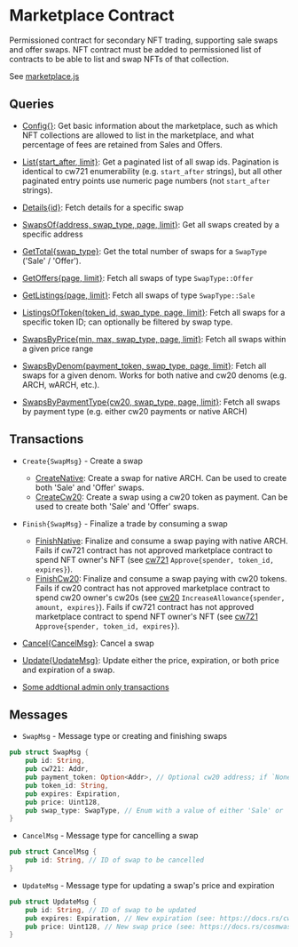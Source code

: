 # Marketplace Contract

Permissioned contract for secondary NFT trading, supporting sale swaps and offer swaps. NFT contract must be added to permissioned list of contracts to be able to list and swap NFTs of that collection.

See [marketplace.js](./marketplace-contract/marketplace.js)

## Queries
- [Config{}](./marketplace.js#L12-L50): Get basic information about the marketplace, such as which NFT collections are allowed to list in the marketplace, and what percentage of fees are retained from Sales and Offers.

- [List{start_after, limit}](./marketplace.js#L53-L83): Get a paginated list of all swap ids. Pagination is identical to cw721 enumerability (e.g. `start_after` strings), but all other paginated entry points use numeric page numbers (not `start_after` strings).

- [Details{id}](./marketplace.js#L85-L127): Fetch details for a specific swap

- [SwapsOf{address, swap_type, page, limit}](./marketplace.js#L129-L192): Get all swaps created by a specific address

- [GetTotal{swap_type}](./marketplace.js#L194-L220): Get the total number of swaps for a `SwapType` ('Sale' / 'Offer').

- [GetOffers{page, limit}](./marketplace.js#L222-L288): Fetch all swaps of type `SwapType::Offer`

- [GetListings{page, limit}](./marketplace.js#L290-L349): Fetch all swaps of type `SwapType::Sale`

- [ListingsOfToken{token_id, swap_type, page, limit}](./marketplace.js#L351-L416): Fetch all swaps for a specific token ID; can optionally be filtered by swap type.

- [SwapsByPrice{min, max, swap_type, page, limit}](./marketplace.js#L418-L486): Fetch all swaps within a given price range

- [SwapsByDenom{payment_token, swap_type, page, limit}](./marketplace.js#L488-L556): Fetch all swaps for a given denom. Works for both native and cw20 denoms (e.g. ARCH, wARCH, etc.).

- [SwapsByPaymentType{cw20, swap_type, page, limit}](./marketplace.js#L558-L624): Fetch all swaps by payment type (e.g. either cw20 payments or native ARCH)

## Transactions
- `Create{SwapMsg}` - Create a swap
    - [CreateNative](./marketplace.js#L628-L675): Create a swap for native ARCH. Can be used to create both 'Sale' and 'Offer' swaps.
    - [CreateCw20](./marketplace.js#L724-L770): Create a swap using a cw20 token as payment. Can be used to create both 'Sale' and 'Offer' swaps. 

- `Finish{SwapMsg}` - Finalize a trade by consuming a swap
    - [FinishNative](./marketplace.js#L677-L722): Finalize and consume a swap paying with native ARCH. Fails if cw721 contract has not approved marketplace contract to spend NFT owner's NFT (see [cw721](https://github.com/CosmWasm/cw-nfts/blob/main/packages/cw721/README.md) `Approve{spender, token_id, expires}`).
    - [FinishCw20](./marketplace.js#L772-L815): Finalize and consume a swap paying with cw20 tokens. Fails if cw20 contract has not approved marketplace contract to spend cw20 owner's cw20s (see [cw20](https://github.com/CosmWasm/cw-plus/blob/main/packages/cw20/README.md) `IncreaseAllowance{spender, amount, expires}`). Fails if cw721 contract has not approved marketplace contract to spend NFT owner's NFT (see [cw721](https://github.com/CosmWasm/cw-nfts/blob/main/packages/cw721/README.md) `Approve{spender, token_id, expires}`).

- [Cancel{CancelMsg}](./marketplace.js#L817-L852): Cancel a swap

- [Update{UpdateMsg}](./marketplace.js#L854-L896): Update either the price, expiration, or both price and expiration of a swap.

- [Some addtional admin only transactions](./marketplace.js#L898-L911)

## Messages

- `SwapMsg` - Message type or creating and finishing swaps

```rs
pub struct SwapMsg {
    pub id: String,
    pub cw721: Addr,
    pub payment_token: Option<Addr>, // Optional cw20 address; if `None` create swap for `aarch`
    pub token_id: String,
    pub expires: Expiration,
    pub price: Uint128,
    pub swap_type: SwapType, // Enum with a value of either 'Sale' or 'Offer'
}
```

- `CancelMsg` - Message type for cancelling a swap

```rs
pub struct CancelMsg {
    pub id: String, // ID of swap to be cancelled
}
```

- `UpdateMsg` - Message type for updating a swap's price and expiration

```rs
pub struct UpdateMsg {
    pub id: String, // ID of swap to be updated
    pub expires: Expiration, // New expiration (see: https://docs.rs/cw20/latest/cw20/enum.Expiration.html)
    pub price: Uint128, // New swap price (see: https://docs.rs/cosmwasm-std/latest/cosmwasm_std/struct.Uint128.html)
}
```